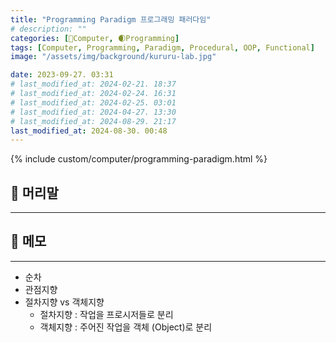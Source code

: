 ```yaml
---
title: "Programming Paradigm 프로그래밍 패러다임"
# description: ""
categories: [💫Computer, 🌒Programming]
tags: [Computer, Programming, Paradigm, Procedural, OOP, Functional]
image: "/assets/img/background/kururu-lab.jpg"

date: 2023-09-27. 03:31
# last_modified_at: 2024-02-21. 18:37
# last_modified_at: 2024-02-24. 16:31
# last_modified_at: 2024-02-25. 03:01
# last_modified_at: 2024-04-27. 13:30
# last_modified_at: 2024-08-29. 21:17
last_modified_at: 2024-08-30. 00:48
---
```


{% include custom/computer/programming-paradigm.html %}

## 💫 머리말

---

## 💫 메모

---

- 순차
- 관점지향
- 절차지향 vs 객체지향
  - 절차지향 : 작업을 프로시저들로 분리
  - 객체지향 : 주어진 작업을 객체 (Object)로 분리
